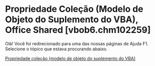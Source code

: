 
# Propriedade Coleção (Modelo de Objeto do Suplemento do VBA), Office Shared [vbob6.chm102259]

Olá! Você foi redirecionado para uma das nossas páginas de Ajuda F1. Selecione o tópico que estava procurando abaixo.

[Propriedade coleção (modelo de objeto do suplemento do VBA)](http://msdn.microsoft.com/library/98a29080-a9e9-9235-64aa-4bcb8ee46034%28Office.15%29.aspx)
